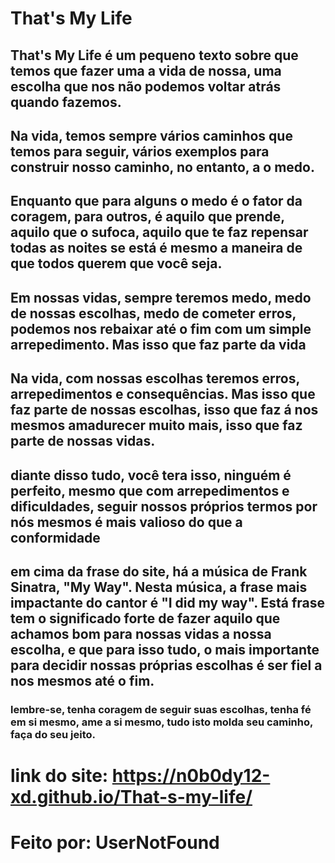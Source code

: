 # That's My Life
## That's My Life é um pequeno texto sobre que temos que fazer uma a vida de nossa, uma escolha que nos não podemos voltar atrás quando fazemos.
## Na vida, temos sempre vários caminhos que temos para seguir, vários exemplos para construir nosso caminho, no entanto, a o medo.
## Enquanto que para alguns o medo é o fator da coragem, para outros, é aquilo que prende, aquilo que o sufoca, aquilo que te faz repensar todas as noites se está é mesmo a maneira de que todos querem que você seja.
## Em nossas vidas, sempre teremos medo, medo de nossas escolhas, medo de cometer erros, podemos nos rebaixar até o fim com um simple arrepedimento. Mas isso que faz parte da vida
## Na vida, com nossas escolhas teremos erros, arrepedimentos e consequências. Mas isso que faz parte de nossas escolhas, isso que faz á nos mesmos amadurecer muito mais, isso que faz parte de nossas vidas.
## diante disso tudo, você tera isso, ninguém é perfeito, mesmo que com arrepedimentos e dificuldades, seguir nossos próprios termos por nós mesmos é mais valioso do que a conformidade 
## em cima da frase do site, há a música de Frank Sinatra, "My Way". Nesta música, a frase mais impactante do cantor é "I did my way". Está frase tem o significado forte de fazer aquilo que achamos bom para nossas vidas a nossa escolha, e que para isso tudo, o mais importante para decidir nossas próprias escolhas é ser fiel a nos mesmos até o fim.
### lembre-se, tenha coragem de seguir suas escolhas, tenha fé em si mesmo, ame a si mesmo, tudo isto molda seu caminho, faça do seu jeito.
# link do site: https://n0b0dy12-xd.github.io/That-s-my-life/
# Feito por: UserNotFound
